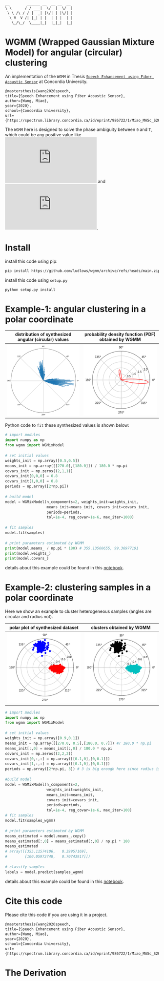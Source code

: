 
    __        ______ __  __ __  __  
    \ \      / / ___|  \/  |  \/  | 
     \ \ /\ / / |  _| |\/| | |\/| | 
      \ V  V /| |_| | |  | | |  | | 
       \_/\_/  \____|_|  |_|_|  |_| 

# WGMM (Wrapped Gaussian Mixture Model) for angular (circular) clustering

An implementation of the `WGMM` in Thesis [`Speech Enhancement using Fiber Acoustic Sensor`](https://spectrum.library.concordia.ca/id/eprint/986722/1/Miao_MASc_S2020.pdf) at Concordia University.

    @mastersthesis{wang2020speech,
    title={Speech Enhancement using Fiber Acoustic Sensor},
    author={Wang, Miao},
    year={2020},
    school={Concordia University},
    url={https://spectrum.library.concordia.ca/id/eprint/986722/1/Miao_MASc_S2020.pdf}}

The `WGMM` here is designed to solve the phase ambiguity between `0` and `T`, which could be any positive value like ![pi](https://latex.codecogs.com/gif.latex?%5Cpi) and ![2pi](https://latex.codecogs.com/gif.latex?2%5Cpi). 

# Install

install this code using pip:
```bash
pip install https://github.com/ludlows/wgmm/archive/refs/heads/main.zip
```

install this code using `setup.py` 
```commandline
python setup.py install
```

# Example-1: angular clustering in a polar coordinate


| distribution of synthesized angular (circular) values | probability density function (PDF) obtained by WGMM |
|:-----------------------------------------------------:|:---------------------------------------------------:|
|       ![angular-hist.png](img/angular-hist.png)       |      ![angular-wgmm.png](img/angular-wgmm.png)      |

Python code to `fit` these synthesized values is shown below:
```python
# import modules
import numpy as np
from wgmm import WGMixModel

# set initial values
weights_init = np.array([0.5,0.5])
means_init = np.array([[270.0],[180.0]]) / 180.0 * np.pi
covars_init = np.zeros((2,1,1))
covars_init[0,0,0] = 0.8
covars_init[1,0,0] = 0.8
periods = np.array([2*np.pi])

# build model
model = WGMixModel(n_components=2, weights_init=weights_init, 
                   means_init=means_init, covars_init=covars_init, 
                   periods=periods, 
                   tol=1e-4, reg_covar=1e-6, max_iter=1000)

# fit samples
model.fit(samples)

# print parameters estimated by WGMM
print(model.means_ / np.pi * 180) # 355.13560655, 99.36977191
print(model.weights_)
print(model.covars_)
```
details about this example could be found in this [notebook](example/example-01-angular-clustering-in-polar-coordinate.ipynb).

# Example-2: clustering samples in a polar coordinate

Here we show an example to cluster heterogeneous samples (angles are circular and radius not).

|     polar plot of synthesized dataset     |         clusters obtained by WGMM         |
|:-----------------------------------------:|:-----------------------------------------:|
| ![theta-r-dist.png](img/theta-r-dist.png) | ![theta-r-wgmm.png](img/theta-r-wgmm.png) |

```python
# import modules
import numpy as np
from wgmm import WGMixModel

# set initial values
weights_init = np.array([0.9,0.1])
means_init = np.array([[270.0, 0.5],[180.0, 0.7]]) #/ 180.0 * np.pi
means_init[:,0] = means_init[:,0] / 180.0 * np.pi
covars_init = np.zeros((2,2,2))
covars_init[0,:,:] = np.array([[0.1,0],[0,0.1]])
covars_init[1,:,:] = np.array([[0.1,0],[0,0.1]])
periods = np.array([2*np.pi, 3]) # 3 is big enough here since radius is not a circular variable, and it ranges from 0 to 1

#build model
model = WGMixModel(n_components=2, 
                   weights_init=weights_init, 
                   means_init=means_init, 
                   covars_init=covars_init, 
                   periods=periods, 
                   tol=1e-4, reg_covar=1e-6, max_iter=100)
# fit samples
model.fit(samples_wgmm)

# print parameters estimated by WGMM
means_estimated = model.means_.copy()
means_estimated[:,0] = means_estimated[:,0] / np.pi * 180
means_estimated
# array([[355.11574106,   0.39957169],
#        [100.05972748,   0.70743917]])

# classify samples
labels = model.predict(samples_wgmm)
```

details about this example could be found in this [notebook](example/example-02-clustering-samples-in-a-polar-coordinate.ipynb).

# Cite this code

Please cite this code if you are using it in a project.

    @mastersthesis{wang2020speech,
    title={Speech Enhancement using Fiber Acoustic Sensor},
    author={Wang, Miao},
    year={2020},
    school={Concordia University},
    url={https://spectrum.library.concordia.ca/id/eprint/986722/1/Miao_MASc_S2020.pdf}}


# The Derivation
